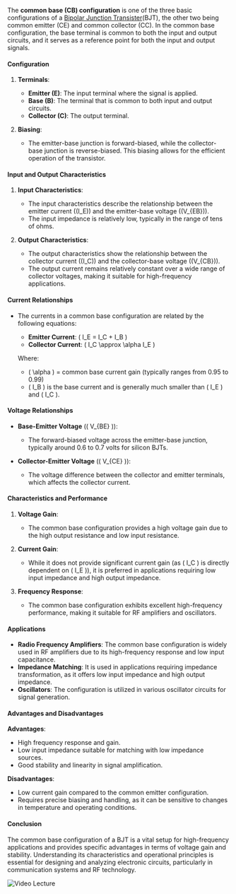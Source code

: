 The **common base (CB) configuration** is one of the three basic configurations of a [Bipolar Junction Transister](Bipolar%20Junction%20Transister.md)(BJT), the other two being common emitter (CE) and common collector (CC). In the common base configuration, the base terminal is common to both the input and output circuits, and it serves as a reference point for both the input and output signals.

#### Configuration

1. **Terminals**:
   - **Emitter (E)**: The input terminal where the signal is applied.
   - **Base (B)**: The terminal that is common to both input and output circuits.
   - **Collector (C)**: The output terminal.

2. **Biasing**:
   - The emitter-base junction is forward-biased, while the collector-base junction is reverse-biased. This biasing allows for the efficient operation of the transistor.

#### Input and Output Characteristics

1. **Input Characteristics**:
   - The input characteristics describe the relationship between the emitter current (\(I_E\)) and the emitter-base voltage (\(V_{EB}\)).
   - The input impedance is relatively low, typically in the range of tens of ohms.

2. **Output Characteristics**:
   - The output characteristics show the relationship between the collector current (\(I_C\)) and the collector-base voltage (\(V_{CB}\)).
   - The output current remains relatively constant over a wide range of collector voltages, making it suitable for high-frequency applications.

#### Current Relationships

- The currents in a common base configuration are related by the following equations:
  - **Emitter Current**: \( I_E = I_C + I_B \)
  - **Collector Current**: \( I_C \approx \alpha I_E \)
  
  Where:
  - \( \alpha \) = common base current gain (typically ranges from 0.95 to 0.99)
  - \( I_B \) is the base current and is generally much smaller than \( I_E \) and \( I_C \).

#### Voltage Relationships

- **Base-Emitter Voltage** (\( V_{BE} \)):
  - The forward-biased voltage across the emitter-base junction, typically around 0.6 to 0.7 volts for silicon BJTs.
  
- **Collector-Emitter Voltage** (\( V_{CE} \)):
  - The voltage difference between the collector and emitter terminals, which affects the collector current.

#### Characteristics and Performance

1. **Voltage Gain**:
   - The common base configuration provides a high voltage gain due to the high output resistance and low input resistance.

2. **Current Gain**:
   - While it does not provide significant current gain (as \( I_C \) is directly dependent on \( I_E \)), it is preferred in applications requiring low input impedance and high output impedance.

3. **Frequency Response**:
   - The common base configuration exhibits excellent high-frequency performance, making it suitable for RF amplifiers and oscillators.

#### Applications

- **Radio Frequency Amplifiers**: The common base configuration is widely used in RF amplifiers due to its high-frequency response and low input capacitance.
- **Impedance Matching**: It is used in applications requiring impedance transformation, as it offers low input impedance and high output impedance.
- **Oscillators**: The configuration is utilized in various oscillator circuits for signal generation.

#### Advantages and Disadvantages

**Advantages**:
- High frequency response and gain.
- Low input impedance suitable for matching with low impedance sources.
- Good stability and linearity in signal amplification.

**Disadvantages**:
- Low current gain compared to the common emitter configuration.
- Requires precise biasing and handling, as it can be sensitive to changes in temperature and operating conditions.

#### Conclusion

The common base configuration of a BJT is a vital setup for high-frequency applications and provides specific advantages in terms of voltage gain and stability. Understanding its characteristics and operational principles is essential for designing and analyzing electronic circuits, particularly in communication systems and RF technology.

![Video Lecture]( https://youtu.be/NMD4KECE-7I?si=1J_ZWtuSp2WuASV7 )